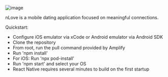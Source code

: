 ![image](https://github.com/z-shaffer/nLove/assets/68123195/7ce078b8-7281-4ea4-82b2-94ab1f890caf)

nLove is a mobile dating application focused on meaningful connections.

Quickstart:
- Configure iOS emulator via xCode or Android emulator via Android SDK
- Clone the repository
- From root, run the pull command provided by Amplify
- Run 'npm install'
- For iOS: Run 'npx pod-install'
- Run 'npm start' and select your OS
- React Native requires several minutes to build on the first startup
